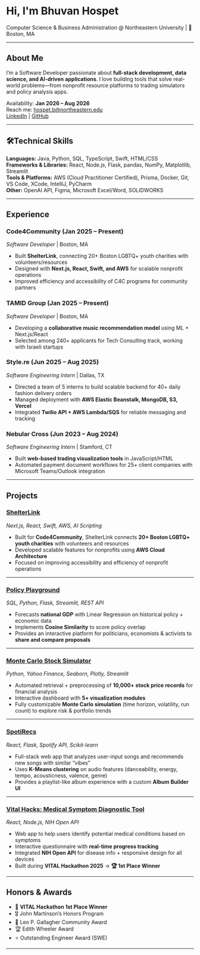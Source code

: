 # Hi, I'm Bhuvan Hospet  
Computer Science & Business Administration @ Northeastern University | 📍 Boston, MA  

---

## About Me  
I’m a Software Developer passionate about **full-stack development, data science, and AI-driven applications**. I love building tools that solve real-world problems—from nonprofit resource platforms to trading simulators and policy analysis apps.  

Availability: **Jan 2026 – Aug 2026**  
Reach me: hospet.b@northeastern.edu  
[LinkedIn](https://linkedin.com/in/bhuvan-hospet) | [GitHub](https://github.com/bhuvanh66)  

---

## 🛠Technical Skills  
**Languages:** Java, Python, SQL, TypeScript, Swift, HTML/CSS  
**Frameworks & Libraries:** React, Node.js, Flask, pandas, NumPy, Matplotlib, Streamlit  
**Tools & Platforms:** AWS (Cloud Practitioner Certified), Prisma, Docker, Git, VS Code, XCode, IntelliJ, PyCharm  
**Other:** OpenAI API, Figma, Microsoft Excel/Word, SOLIDWORKS  

---

## Experience  

### **Code4Community** (Jan 2025 – Present)  
*Software Developer* | Boston, MA  
- Built **ShelterLink**, connecting 20+ Boston LGBTQ+ youth charities with volunteers/resources  
- Designed with **Next.js, React, Swift, and AWS** for scalable nonprofit operations  
- Improved efficiency and accessibility of C4C programs for community partners  

### **TAMID Group** (Jan 2025 – Present)  
*Software Developer* | Boston, MA  
- Developing a **collaborative music recommendation model** using ML + Next.js/React  
- Selected among 240+ applicants for Tech Consulting track, working with Israeli startups  

### **Style.re** (Jun 2025 – Aug 2025)  
*Software Engineering Intern* | Dallas, TX  
- Directed a team of 5 interns to build scalable backend for 40+ daily fashion delivery orders  
- Managed deployment with **AWS Elastic Beanstalk, MongoDB, S3, Vercel**  
- Integrated **Twilio API + AWS Lambda/SQS** for reliable messaging and tracking  

### **Nebular Cross** (Jun 2023 – Aug 2024)  
*Software Engineering Intern* | Stamford, CT  
- Built **web-based trading visualization tools** in JavaScript/HTML  
- Automated payment document workflows for 25+ client companies with Microsoft Teams/Outlook integration  

---

## Projects  

### [ShelterLink](https://github.com/Code-4-Community/shelter-link)  
*Next.js, React, Swift, AWS, AI Scripting*  
- Built for **Code4Community**, ShelterLink connects **20+ Boston LGBTQ+ youth charities** with volunteers and resources  
- Developed scalable features for nonprofits using **AWS Cloud Architecture**  
- Focused on improving accessibility and efficiency of nonprofit operations  

---

### [Policy Playground](https://github.com/guha-mahesh/PolicyPlayground)  
*SQL, Python, Flask, Streamlit, REST API*  
- Forecasts **national GDP** with Linear Regression on historical policy + economic data  
- Implements **Cosine Similarity** to score policy overlap  
- Provides an interactive platform for politicians, economists & activists to **share and compare proposals**  

---

### [Monte Carlo Stock Simulator](https://github.com/TamidNortheastern/monte-carlo)  
*Python, Yahoo Finance, Seaborn, Plotly, Streamlit*  
- Automated retrieval + preprocessing of **10,000+ stock price records** for financial analysis  
- Interactive dashboard with **5+ visualization modules**  
- Fully customizable **Monte Carlo simulation** (time horizon, volatility, run count) to explore risk & portfolio trends  

---

### [SpotiRecs](https://github.com/TamidNortheastern/SpotiRecs)  
*React, Flask, Spotify API, Scikit-learn*  
- Full-stack web app that analyzes user-input songs and recommends new songs with similar “vibes”  
- Uses **K-Means clustering** on audio features (danceability, energy, tempo, acousticness, valence, genre)  
- Provides a playlist-like album experience with a custom **Album Builder UI**  

---

### [Vital Hacks: Medical Symptom Diagnostic Tool](https://github.com/mehanana/vital_hacks_2025)  
*React, Node.js, NIH Open API*  
- Web app to help users identify potential medical conditions based on symptoms  
- Interactive questionnaire with **real-time progress tracking**  
- Integrated **NIH Open API** for disease info + responsive design for all devices  
- Built during **VITAL Hackathon 2025** → **🏆 1st Place Winner**  

---

## Honors & Awards  
- 🥇 **VITAL Hackathon 1st Place Winner**  
- 🎖️ John Martinson’s Honors Program  
- 🏅 Leo P. Gallagher Community Award  
- 🏆 Edith Wheeler Award  
- ⭐ Outstanding Engineer Award (SWE)  

---
